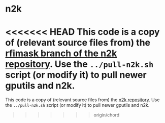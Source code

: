 # n2k

<<<<<<< HEAD
This code is a copy of (relevant source files from) the [rfimask branch of the n2k repository](https://github.com/kmsmith137/n2k/tree/triangle). Use the `../pull-n2k.sh` script (or modify it) to pull newer gputils and n2k.
=======
This code is a copy of (relevant source files from) the [n2k repository](https://github.com/kmsmith137/n2k/tree/triangle). Use the `../pull-n2k.sh` script (or modify it) to pull newer gputils and n2k.
>>>>>>> origin/chord
